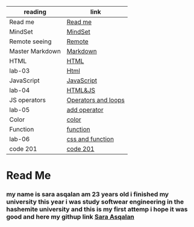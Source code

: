 reading        | link |
------------   | ------------- |
Read me        | [Read me](https://saraasqalan.github.io/reading-notes/)|
MindSet        |[MindSet](https://saraasqalan.github.io/reading-notes/MindSet)|
Remote seeing  | [Remote](https://saraasqalan.github.io/reading-notes/seeing)|
Master Markdown| [Markdown](https://saraasqalan.github.io/reading-notes/Mastering%20Markdown)|
 HTML          | [HTML](https://saraasqalan.github.io/reading-notes/html)|
 lab-03        | [Html](https://saraasqalan.github.io/lab-assignment/)|
 JavaScript    |[JavaScript](https://saraasqalan.github.io/reading-notes/JS)|
 lab-04        |[HTML&JS](https://saraasqalan.github.io/lab-assignment/)|
JS operators   |[Operators and loops](https://saraasqalan.github.io/reading-notes/JSoperators)|
lab-05         |[add operator]( https://saraasqalan.github.io/lab-assignment/ )|
Color          |[color](https://saraasqalan.github.io/reading-notes/color)|
Function       |[function](https://saraasqalan.github.io/reading-notes/function)|
lab-06         |[css and function](https://saraasqalan.github.io/lab-assignment/)|
code 201       | [code 201](https://saraasqalan.github.io/reading-note/)|
# Read Me
### my name is sara asqalan am 23 years old i finished my university this year i was study softwear engineering in the hashemite university and this is my first attemp i hope it was good and here my githup link [Sara Asqalan](https://github.com/saraasqalan)
